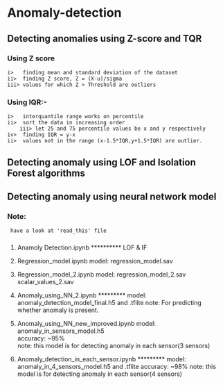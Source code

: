 # Anomaly-detection 
## Detecting anomalies using Z-score and TQR 

### Using Z score

	i>   finding mean and standard deviation of the dataset
	ii>  finding Z score, Z = (X-u)/sigma 
	iii> values for which Z > Threshold are outliers


### Using IQR:- 
	i>   interquantile range works on percentile
	ii>  sort the data in increasing order
        iii> let 25 and 75 percentile values be x and y respectively 
	iv>  finding IQR = y-x  
	ii>  values not in the range (x-1.5*IQR,y+1.5*IQR) are outlier.

## Detecting anomaly using LOF and Isolation Forest algorithms
## Detecting anomaly using neural network model 

 ### Note: 
	 have a look at 'read_this' file
### 
1) Anamoly Detection.ipynb  **********
	LOF & IF
	
2) Regression_model.ipynb
	model:  regression_model.sav
	
3) Regression_model_2.ipynb 
	model:  regression_model_2.sav
		scalar_values_2.sav

4) Anomaly_using_NN_2.ipynb  *********
	model:  anomaly_detection_model_final.h5 and .tflite 
	note: For predicting whether anomaly is present.

5) Anomaly_using_NN_new_improved.ipynb
	model:  anomaly_in_sensors_model.h5   
	accuracy: ~95%  
	note: this model is for detecting anomaly in each sensor(3 sensors)

6) Anomaly_detection_in_each_sensor.ipynb  *********
	model: anomaly_in_4_sensors_model.h5  and .tflite
	accuracy: ~98%
	note: this model is for detecting anomaly in each sensor(4 sensors)	
